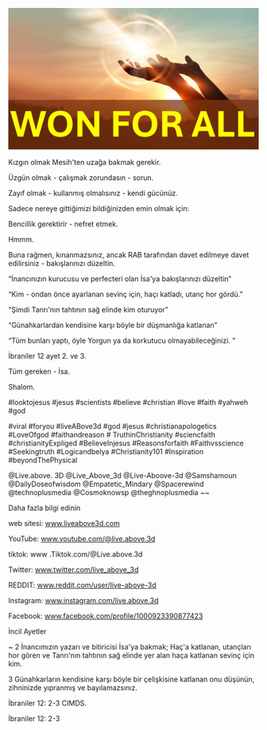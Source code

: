 ![Video cover image](../cover.jpg "cover photo")

Kızgın olmak Mesih'ten uzağa bakmak gerekir.

Üzgün ​​olmak - çalışmak zorundasın - sorun.

Zayıf olmak - kullanmış olmalısınız - kendi gücünüz.

Sadece nereye gittiğimizi bildiğinizden emin olmak için:

Bencillik gerektirir - nefret etmek.

Hmmm.

Buna rağmen, kınanmazsınız, ancak RAB tarafından davet edilmeye davet edilirsiniz - bakışlarınızı düzeltin.

“İnancınızın kurucusu ve perfecteri olan İsa'ya bakışlarınızı düzeltin”

“Kim - ondan önce ayarlanan sevinç için, haçı katladı, utanç hor gördü.”

“Şimdi Tanrı'nın tahtının sağ elinde kim oturuyor”

“Günahkarlardan kendisine karşı böyle bir düşmanlığa katlanan”

“Tüm bunları yaptı, öyle Yorgun ya da korkutucu olmayabileceğinizi. ”

İbraniler 12 ayet 2. ve 3.

Tüm gereken - İsa.

Shalom.

#looktojesus #jesus #scientists #believe #christian #love #faith #yahweh #god

#viral #foryou #liveABove3d #god #jesus #christianapologetics #LoveOfgod #faithandreason # TruthinChristianity #sciencfaith #christianityExpliged #BelieveInjesus #Reasonsforfaith #Faithvsscience #Seekingtruth #Logicandbelya #Christianity101 #Inspiration #beyondThePhysical

@Live.above. 3D @Live_Above_3d @Live-Aboove-3d @Samshamoun @DailyDoseofwisdom @Empatetic_Mindary @Spacerewind @technoplusmedia @Cosmoknowsp @theghnoplusmedia ~~

Daha fazla bilgi edinin

web sitesi: www.liveabove3d.com

YouTube: www.youtube.com/@live.above.3d

tiktok: www .Tiktok.com/@Live.above.3d

Twitter: www.twitter.com/live_above_3d

REDDIT: www.reddit.com/user/live-above-3d

Instagram: www.instagram.com/live.above.3d

Facebook: www.facebook.com/profile/1000923390877423

İncil Ayetler

~ 2 İnancımızın yazarı ve bitiricisi İsa'ya bakmak; Haç'a katlanan, utançları hor gören ve Tanrı'nın tahtının sağ elinde yer alan haça katlanan sevinç için kim.

3 Günahkarların kendisine karşı böyle bir çelişkisine katlanan onu düşünün, zihninizde yıpranmış ve bayılamazsınız.

İbraniler 12: 2-3 CIMDS.

İbraniler 12: 2-3